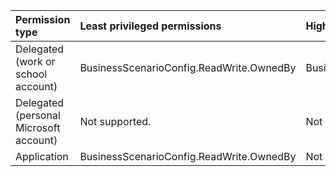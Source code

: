 |Permission type|Least privileged permissions|Higher privileged permissions|
|:---|:---|:---|
|Delegated (work or school account)|BusinessScenarioConfig.ReadWrite.OwnedBy|BusinessScenarioConfig.ReadWrite.All|
|Delegated (personal Microsoft account)|Not supported.|Not supported.|
|Application|BusinessScenarioConfig.ReadWrite.OwnedBy|Not available.|
